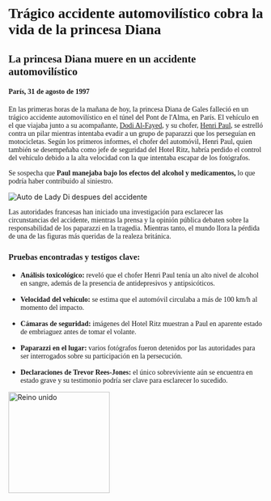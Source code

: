 <html>
    <body>
        <main>
        <h1 style="font-family: 'Times New Roman', serif;">Trágico accidente automovilístico cobra la vida de la princesa Diana</h1>
        <section class="section">
        <h2 style="font-family: 'Times New Roman', serif;">La princesa Diana muere en un accidente automovilístico</h2>
        <h4 style="font-family: 'Times New Roman', serif;">París, 31 de agosto de 1997</h4>
        <p style="font-family: Times New Roman, serif;">En las primeras horas de la mañana de hoy, la princesa Diana de Gales falleció en un trágico accidente automovilístico en el túnel del Pont de l'Alma, en París. El vehículo en el que viajaba junto a su acompañante, <a href="https://es.wikipedia.org/wiki/Dodi_Al-Fayed.wikipedia.org/wiki/H%C3%B4tel_Ritz_(Par%C3%ADs)">Dodi Al-Fayed</a>, y su chofer, <a href="https://es.wikipedia.org/wiki/Dodi_Al-Fayed.wikipedia.org/wiki/H%C3%B4tel_Ritz_(Par%C3%ADs)">Henri Paul</a>, se estrelló contra un pilar mientras intentaba evadir a un grupo de paparazzi que los perseguían en motocicletas. Según los primeros informes, el chofer del automóvil, Henri Paul, quien también se desempeñaba como jefe de seguridad del Hotel Ritz, habría perdido el control del vehículo debido a la alta velocidad con la que intentaba escapar de los fotógrafos.<figcaption> <p style="font-family: Times New Roman, serif;"> Se sospecha que <strong>Paul manejaba bajo los efectos del alcohol y medicamentos,</strong> lo que podría haber contribuido al siniestro.</figcaption>
        <img src="https://media.telemundo52.com/2022/08/diana-1.jpg?quality=85&strip=all" alt="Auto de Lady Di despues del accidente">
        <p style="font-family: Times New Roman, serif;">Las autoridades francesas han iniciado una investigación para esclarecer las circunstancias del accidente, mientras la prensa y la opinión pública debaten sobre la responsabilidad de los paparazzi en la tragedia. Mientras tanto, el mundo llora la pérdida de una de las figuras más queridas de la realeza británica.
        <h3 style="font-family: 'Times New Roman', serif;">Pruebas encontradas y testigos clave:</h3>
         <ul> <p style="font-family: 'Times New Roman', serif;">
          <li> <figcaption> <p style="font-family: 'Times New Roman', serif;"><strong>Análisis toxicológico:</strong> reveló que el chofer Henri Paul tenía un alto nivel de alcohol en sangre, además de la presencia de antidepresivos y antipsicóticos.</li></figcaption>
          <li><figcaption><p style="font-family: 'Times New Roman', serif;"><strong>Velocidad del vehículo:</strong> se estima que el automóvil circulaba a más de 100 km/h al momento del impacto.</li></figcaption>
          <li><figcaption><p style="font-family: 'Times New Roman', serif;"><strong>Cámaras de seguridad:</strong> imágenes del Hotel Ritz muestran a Paul en aparente estado de embriaguez antes de tomar el volante.</li></figcaption>
          <li><figcaption><p style="font-family: 'Times New Roman', serif;"><strong>Paparazzi en el lugar:</strong> varios fotógrafos fueron detenidos por las autoridades para ser interrogados sobre su participación en la persecución.</li></figcaption>
          <li><figcaption><p style="font-family: 'Times New Roman', serif;"><strong>Declaraciones de Trevor Rees-Jones:</strong> el único sobreviviente aún se encuentra en estado grave y su testimonio podría ser clave para esclarecer lo sucedido.</li></figcaption>
        </ul>
        <img src="https://png.pngtree.com/png-clipart/20220823/original/pngtree-uk-flag-icon-united-kingdom-british-national-in-torn-paper-effect-png-image_8482893.png" alt="Reino unido" width="200" height="200">
        <body background="https://visme.co/blog/wp-content/uploads/2017/07/50-Beautiful-and-Minimalist-Presentation-Backgrounds-03.jpg">
        </main>
    </body>
</html>
